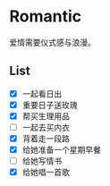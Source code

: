 # Romantic

爱情需要仪式感与浪漫。

## List

- [x] 一起看日出
- [x] 重要日子送玫瑰
- [x] 帮买生理用品
- [ ] 一起去买内衣
- [x] 背着走一段路
- [x] 给她准备一个星期早餐
- [ ] 给她写情书
- [x] 给她唱一首歌